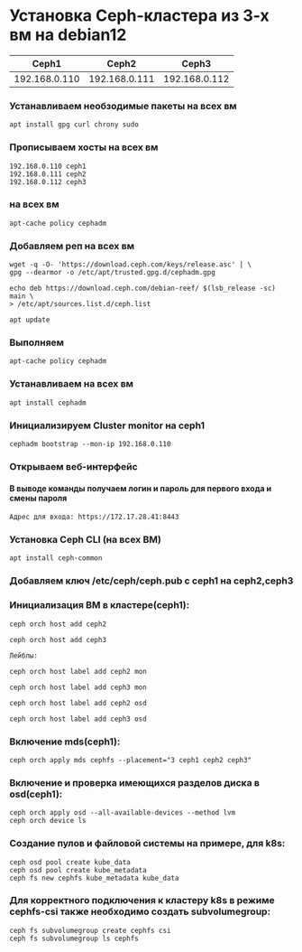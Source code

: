 # Установка Ceph-кластера из 3-х вм на debian12

|       Ceph1      |      Ceph2      |      Ceph3     |
|------------------|-----------------|----------------|
| 192.168.0.110    | 192.168.0.111   | 192.168.0.112  |

### Устанавливаем необзодимые пакеты на всех вм
```
apt install gpg curl chrony sudo
```
### Прописываем хосты на всех вм
```
192.168.0.110 ceph1
192.168.0.111 ceph2
192.168.0.112 ceph3
```
### на всех вм 
```
apt-cache policy cephadm
```
### Добавляем реп на всех вм
```
wget -q -O- 'https://download.ceph.com/keys/release.asc' | \
gpg --dearmor -o /etc/apt/trusted.gpg.d/cephadm.gpg

echo deb https://download.ceph.com/debian-reef/ $(lsb_release -sc) main \
> /etc/apt/sources.list.d/ceph.list

apt update
```

### Выполняем
```
apt-cache policy cephadm 
```
### Устанавливаем на всех вм
```
apt install cephadm
```
### Инициализируем Cluster monitor на ceph1
```
cephadm bootstrap --mon-ip 192.168.0.110
```
### Открываем веб-интерфейс
#### В выводе команды получаем логин и пароль  для первого входа и смены пароля
`Адрес для входа: https://172.17.28.41:8443`
### Установка Ceph CLI (на всех ВМ)
```
apt install ceph-common
```
### Добавляем ключ /etc/ceph/ceph.pub с ceph1 на ceph2,ceph3
### Инициализация ВМ в кластере(ceph1):
```
ceph orch host add ceph2

ceph orch host add ceph3

Лейблы:

ceph orch host label add ceph2 mon

ceph orch host label add ceph3 mon

ceph orch host label add ceph2 osd

ceph orch host label add ceph3 osd
```
### Включение mds(ceph1):
```
ceph orch apply mds cephfs --placement="3 ceph1 ceph2 ceph3"
```
### Включение и проверка имеющихся разделов диска в osd(ceph1):
```
ceph orch apply osd --all-available-devices --method lvm
ceph orch device ls
```


### Создание пулов и файловой системы на примере, для k8s:

```
ceph osd pool create kube_data
ceph osd pool create kube_metadata
ceph fs new cephfs kube_metadata kube_data
```

### Для корректного подключения к кластеру k8s в режиме cephfs-csi также необходимо создать subvolumegroup:

```
ceph fs subvolumegroup create cephfs csi
ceph fs subvolumegroup ls cephfs
```

